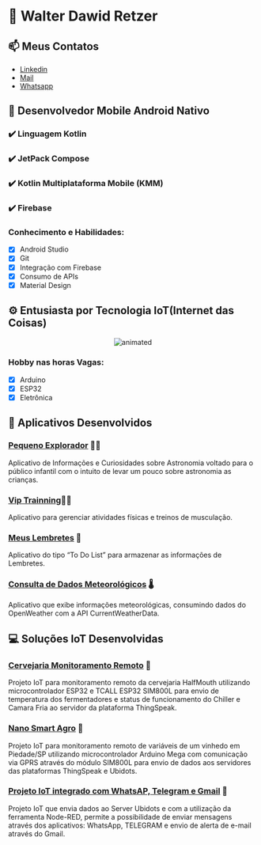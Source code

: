 # 🤠 Walter Dawid Retzer 

## 📫 Meus Contatos
<ul>
  <li><a href="https://www.linkedin.com/in/walterdawid/" rel="me">Linkedin</a>
  <li><a href="mailto:walter.d.retzer@gmail.com" rel="me">Mail</a>
  <li><a href="https://wa.me/+5515991080703?text=Hi" rel="me">Whatsapp</a>
</ul>

## 💬 Desenvolvedor Mobile Android Nativo

### ✔️ Linguagem Kotlin 
### ✔️ JetPack Compose
### ✔️ Kotlin Multiplataforma Mobile (KMM)
### ✔️ Firebase

### Conhecimento e Habilidades:
- [x] Android Studio
- [x] Git
- [x] Integração com Firebase
- [x] Consumo de APIs
- [x] Material Design

## ⚙ Entusiasta por Tecnologia IoT(Internet das Coisas)

<p align="center">
  <img src="https://media.licdn.com/dms/image/C4D12AQFGO-4hogiQUA/article-cover_image-shrink_600_2000/0/1629708775472?e=2147483647&v=beta&t=MS3xe_6koFByRUm6owa-dqiYjJD7tnnKH95vf3jErT8" alt="animated" />
</p>

### Hobby nas horas Vagas:
- [x] Arduino
- [x] ESP32
- [x] Eletrônica
 
## 📱 Aplicativos Desenvolvidos

### [Pequeno Explorador](https://github.com/walter-retzer/NasaProjetoIntegrador) 👨‍🚀
Aplicativo de Informações e Curiosidades sobre Astronomia voltado para o público infantil com o intuito de levar um pouco sobre astronomia as crianças.

### [Vip Trainning](https://github.com/walter-retzer/VipTraining)🏃‍♂️ 
Aplicativo para gerenciar atividades físicas e treinos de musculação.

### [Meus Lembretes](https://github.com/walter-retzer/bancoDadosRoom) 📅
Aplicativo do tipo “To Do List” para armazenar as informações de Lembretes.

### [Consulta de Dados Meteorológicos](https://github.com/walter-retzer/API_OpenWeatherMap) 🌡️
Aplicativo que exibe informações meteorológicas, consumindo dados do OpenWeather com a API CurrentWeatherData.

## 💻 Soluções IoT Desenvolvidas

### [Cervejaria Monitoramento Remoto](https://github.com/walter-retzer/Cervejaria_Half_Mouth_IoT_Project) 📡
Projeto IoT para monitoramento remoto da cervejaria HalfMouth utilizando microcontrolador ESP32 e TCALL ESP32 SIM800L para envio de temperatura dos fermentadores e status de funcionamento do Chiller e Camara Fria ao servidor da plataforma ThingSpeak.

### [Nano Smart Agro](https://github.com/walter-retzer/Projeto_IoT) 📡
Projeto IoT para monitoramento remoto de variáveis de um vinhedo em Piedade/SP utilizando microcontrolador Arduino Mega com
comunicação via GPRS através do módulo SIM800L para envio de dados aos servidores das plataformas ThingSpeak e Ubidots.

### [Projeto IoT integrado com WhatsAP, Telegram e Gmail](https://github.com/walter-retzer/Projeto_IoT_com_WhatsAPP_Telegram_e_Gmail#projeto_iot_com_whatsapp_telegram_e_gmail) 📡
Projeto IoT que envia dados ao Server Ubidots e com a utilização da ferramenta Node-RED, permite a possibilidade de enviar mensagens através dos aplicativos: WhatsApp, TELEGRAM e envio de alerta de e-mail através do Gmail.
